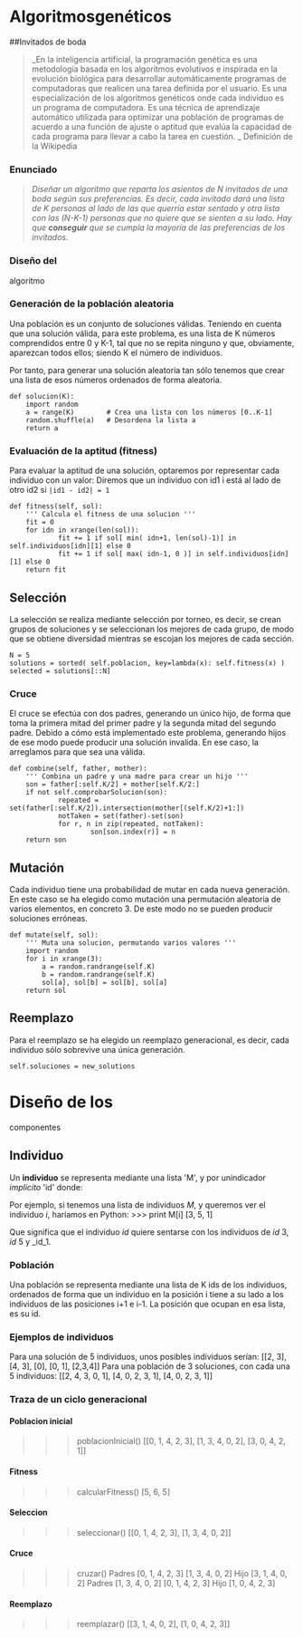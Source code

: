 # Algoritmosgenéticos

##Invitados
de boda

> _En la inteligencia artificial, la programación
> genética es una metodología basada en los algoritmos evolutivos e
> inspirada en la evolución biológica para desarrollar
> automáticamente programas de computadoras que realicen una tarea
> definida por el usuario. Es una especialización de los algoritmos
> genéticos onde cada individuo es un programa de computadora. Es una
> técnica de aprendizaje automático utilizada para optimizar una
> población de programas de acuerdo a una función de ajuste o aptitud
> que evalúa la capacidad de cada programa para llevar a cabo la tarea
> en cuestión. _
> Definición de la Wikipedia

### Enunciado

> _Diseñar un algoritmo que reparta los asientos de N
> invitados de una boda según sus preferencias. Es decir, cada
> invitado dará una lista de K personas al lado de las que querría
> estar sentado y otra lista con las (N-K-1) personas que no quiere que
> se sienten a su lado. Hay que __<span style="text-decoration: none">conseguir</span>__
> que se cumpla la mayoría de las preferencias de los invitados._

### Diseño del
algoritmo

### Generación de la población aleatoria

Una población es un conjunto de soluciones válidas. Teniendo en
cuenta que una solución válida, para este problema, es una lista de
K números comprendidos entre 0 y K-1, tal que no se repita ninguno y
que, obviamente, aparezcan todos ellos; siendo K el número de
individuos.

Por tanto, para generar una solución aleatoria tan sólo tenemos
que crear una lista de esos números ordenados de forma aleatoria. 

    def solucion(K): 
	    import random 
	    a = range(K) 		# Crea una lista con los números [0..K-1]
	    random.shuffle(a) 	# Desordena la lista a
	    return a

### Evaluación de la aptitud (fitness)

Para evaluar la aptitud de una solución, optaremos por representar cada individuo con un valor:
Diremos que un individuo con id1 i está al lado de otro id2 si `|id1 - id2| = 1`
    
    def fitness(self, sol): 
        ''' Calcula el fitness de una solucion ''' 
        fit = 0 
        for idn in xrange(len(sol)): 
                fit += 1 if sol[ min( idn+1, len(sol)-1)] in self.individuos[idn][1] else 0 
                fit += 1 if sol[ max( idn-1, 0 )] in self.individuos[idn][1] else 0 
        return fit

## Selección
La selección se realiza mediante selección por torneo, es decir, se crean grupos de soluciones y se seleccionan los mejores de cada grupo, de modo que se obtiene diversidad mientras se escojan los mejores de cada sección.

    N = 5
    solutions = sorted( self.poblacion, key=lambda(x): self.fitness(x) ) 
    selected = solutions[::N]

### Cruce
El cruce se efectúa con dos padres, generando un único hijo, de
forma que toma la primera mitad del primer padre y la segunda mitad
del segundo padre. Debido a cómo está implementado este problema,
generando hijos de ese modo puede producir una solución invalida. En
ese caso, la arreglamos para que sea una válida.

    def combine(self, father, mother): 
        ''' Combina un padre y una madre para crear un hijo ''' 
        son = father[:self.K/2] + mother[self.K/2:] 
        if not self.comprobarSolucion(son): 
                repeated = set(father[:self.K/2]).intersection(mother[(self.K/2)+1:]) 
                notTaken = set(father)-set(son) 
                for r, n in zip(repeated, notTaken): 
                        son[son.index(r)] = n 
        return son

## Mutación
Cada individuo tiene una probabilidad de mutar en cada nueva
generación. En este caso se ha elegido como mutación una
permutación aleatoria de varios elementos, en concreto 3. De este
modo no se pueden producir soluciones erróneas.

    def mutate(self, sol): 
        ''' Muta una solucion, permutando varios valores ''' 
        import random 
        for i in xrange(3): 
            a = random.randrange(self.K) 
            b = random.randrange(self.K) 
            sol[a], sol[b] = sol[b], sol[a] 
        return sol

## Reemplazo
Para el reemplazo se ha elegido un reemplazo generacional, es
decir, cada individuo sólo sobrevive una única generación.

    self.soluciones = new_solutions

# Diseño de los
componentes

## **Individuo**

Un **individuo** se representa mediante una lista 'M', y por unindicador _implícito_ 'id' donde:

Por ejemplo, si tenemos una lista de
individuos _M_, y queremos ver el individuo _i_, haríamos
en Python:
    >>> print M[i] 
    [3, 5, 1]

Que significa que el individuo _id_ quiere sentarse con los individuos de _id_ 3, _id_ 5 y _id_1.

### **Población**
Una población se representa mediante una lista de K ids de los individuos, ordenados de forma que un individuo en la posición i tiene a su lado a los individuos de las posiciones i+1 e i-1. La posición que ocupan en esa lista, es su id.

### Ejemplos de individuos
Para una solución de 5 individuos, unos posibles individuos serían:
    [[2, 3], [4, 3], [0], [0, 1], [2,3,4]]
Para una población de 3 soluciones, con cada una 5 individuos:
    [[2, 4, 3, 0, 1], [4, 0, 2, 3, 1], [4, 0, 2, 3, 1]]

### Traza de un ciclo generacional

#### Poblacion inicial
>>> poblacionInicial()
[[0, 1, 4, 2, 3], [1, 3, 4, 0, 2], [3, 0, 4, 2, 1]]

#### Fitness
>>> calcularFitness()
[5, 6, 5]

#### Seleccion
>>> seleccionar()
[[0, 1, 4, 2, 3], [1, 3, 4, 0, 2]]

#### Cruce
>>> cruzar()
Padres [0, 1, 4, 2, 3] [1, 3, 4, 0, 2] 
Hijo [3, 1, 4, 0, 2] 
Padres [1, 3, 4, 0, 2] [0, 1, 4, 2, 3] 
Hijo [1, 0, 4, 2, 3]

#### Reemplazo
>>> reemplazar()
[[3, 1, 4, 0, 2], [1, 0, 4, 2, 3]]
